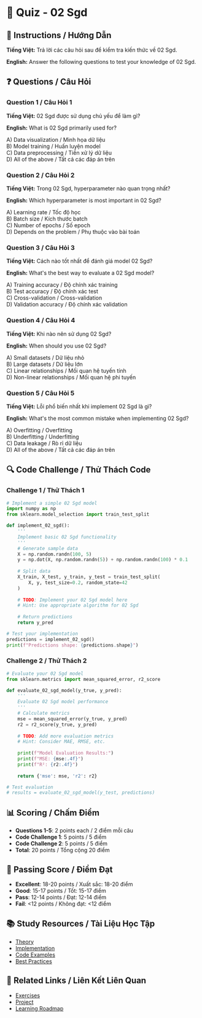 # 🧠 Quiz - 02 Sgd

## 📝 Instructions / Hướng Dẫn

**Tiếng Việt:** Trả lời các câu hỏi sau để kiểm tra kiến thức về 02 Sgd.

**English:** Answer the following questions to test your knowledge of 02 Sgd.

## ❓ Questions / Câu Hỏi

### Question 1 / Câu Hỏi 1
**Tiếng Việt:** 02 Sgd được sử dụng chủ yếu để làm gì?

**English:** What is 02 Sgd primarily used for?

A) Data visualization / Minh họa dữ liệu  
B) Model training / Huấn luyện model  
C) Data preprocessing / Tiền xử lý dữ liệu  
D) All of the above / Tất cả các đáp án trên

### Question 2 / Câu Hỏi 2
**Tiếng Việt:** Trong 02 Sgd, hyperparameter nào quan trọng nhất?

**English:** Which hyperparameter is most important in 02 Sgd?

A) Learning rate / Tốc độ học  
B) Batch size / Kích thước batch  
C) Number of epochs / Số epoch  
D) Depends on the problem / Phụ thuộc vào bài toán

### Question 3 / Câu Hỏi 3
**Tiếng Việt:** Cách nào tốt nhất để đánh giá model 02 Sgd?

**English:** What's the best way to evaluate a 02 Sgd model?

A) Training accuracy / Độ chính xác training  
B) Test accuracy / Độ chính xác test  
C) Cross-validation / Cross-validation  
D) Validation accuracy / Độ chính xác validation

### Question 4 / Câu Hỏi 4
**Tiếng Việt:** Khi nào nên sử dụng 02 Sgd?

**English:** When should you use 02 Sgd?

A) Small datasets / Dữ liệu nhỏ  
B) Large datasets / Dữ liệu lớn  
C) Linear relationships / Mối quan hệ tuyến tính  
D) Non-linear relationships / Mối quan hệ phi tuyến

### Question 5 / Câu Hỏi 5
**Tiếng Việt:** Lỗi phổ biến nhất khi implement 02 Sgd là gì?

**English:** What's the most common mistake when implementing 02 Sgd?

A) Overfitting / Overfitting  
B) Underfitting / Underfitting  
C) Data leakage / Rò rỉ dữ liệu  
D) All of the above / Tất cả các đáp án trên

## 🔍 Code Challenge / Thử Thách Code

### Challenge 1 / Thử Thách 1
```python
# Implement a simple 02 Sgd model
import numpy as np
from sklearn.model_selection import train_test_split

def implement_02_sgd():
    '''
    Implement basic 02 Sgd functionality
    '''
    # Generate sample data
    X = np.random.randn(100, 5)
    y = np.dot(X, np.random.randn(5)) + np.random.randn(100) * 0.1
    
    # Split data
    X_train, X_test, y_train, y_test = train_test_split(
        X, y, test_size=0.2, random_state=42
    )
    
    # TODO: Implement your 02 Sgd model here
    # Hint: Use appropriate algorithm for 02 Sgd
    
    # Return predictions
    return y_pred

# Test your implementation
predictions = implement_02_sgd()
print(f"Predictions shape: {predictions.shape}")
```

### Challenge 2 / Thử Thách 2
```python
# Evaluate your 02 Sgd model
from sklearn.metrics import mean_squared_error, r2_score

def evaluate_02_sgd_model(y_true, y_pred):
    '''
    Evaluate 02 Sgd model performance
    '''
    # Calculate metrics
    mse = mean_squared_error(y_true, y_pred)
    r2 = r2_score(y_true, y_pred)
    
    # TODO: Add more evaluation metrics
    # Hint: Consider MAE, RMSE, etc.
    
    print(f"Model Evaluation Results:")
    print(f"MSE: {mse:.4f}")
    print(f"R²: {r2:.4f}")
    
    return {'mse': mse, 'r2': r2}

# Test evaluation
# results = evaluate_02_sgd_model(y_test, predictions)
```

## 📊 Scoring / Chấm Điểm

- **Questions 1-5**: 2 points each / 2 điểm mỗi câu
- **Code Challenge 1**: 5 points / 5 điểm
- **Code Challenge 2**: 5 points / 5 điểm
- **Total**: 20 points / Tổng cộng 20 điểm

## 🎯 Passing Score / Điểm Đạt

- **Excellent**: 18-20 points / Xuất sắc: 18-20 điểm
- **Good**: 15-17 points / Tốt: 15-17 điểm  
- **Pass**: 12-14 points / Đạt: 12-14 điểm
- **Fail**: <12 points / Không đạt: <12 điểm

## 📚 Study Resources / Tài Liệu Học Tập

- [Theory](./THEORY_02_sgd.md)
- [Implementation](./IMPLEMENTATION_02_sgd.md)
- [Code Examples](./CODE_EXAMPLES_02_sgd.md)
- [Best Practices](./BEST_PRACTICES_02_sgd.md)

## 🔗 Related Links / Liên Kết Liên Quan

- [Exercises](./EXERCISES_02_sgd.md)
- [Project](./PROJECT_02_sgd.md)
- [Learning Roadmap](./LEARNING_ROADMAP_02_sgd.md)

